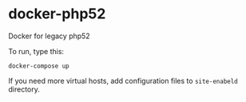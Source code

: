 # docker-php52

Docker for legacy php52

To run, type this:

    docker-compose up

If you need more virtual hosts, add configuration files to `site-enabeld` directory.
